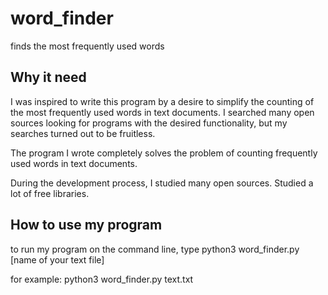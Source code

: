 # word_finder
finds the most frequently used words


## Why it need

I was inspired to write this program by a desire to simplify the counting of the most frequently used words in text documents. I searched many open sources looking for programs with the desired functionality, but my searches turned out to be fruitless. 

The program I wrote completely solves the problem of counting frequently used words in text documents. 


During the development process, I studied many open sources. Studied a lot of free libraries.


## How to use my program

to run my program on the command line, type python3 word_finder.py [name of your text file]

for example: python3 word_finder.py text.txt
